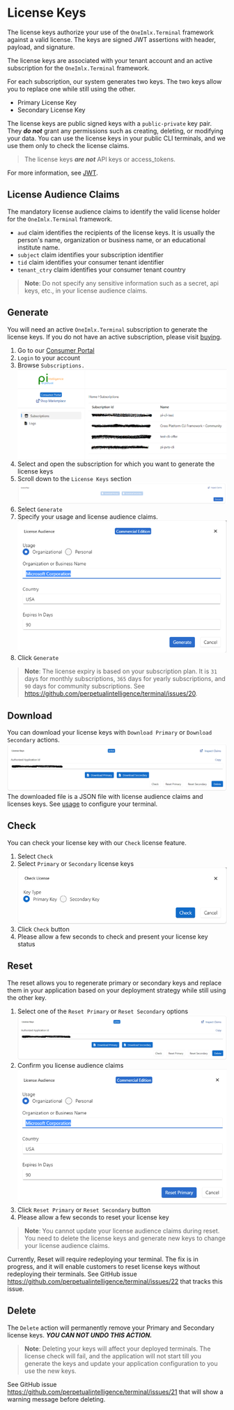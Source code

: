 # License Keys

The license keys authorize your use of the `OneImlx.Terminal` framework against a valid license. The keys are signed JWT assertions with header, payload, and signature. 

The license keys are associated with your tenant account and an active subscription for the `OneImlx.Terminal` framework.

For each subscription, our system generates two keys. The two keys allow you to replace one while still using the other.
- Primary License Key
- Secondary License Key

The license keys are public signed keys with a `public-private` key pair. They ***do not*** grant any permissions such as creating, deleting, or modifying your data. You can use the license keys in your public CLI terminals, and we use them only to check the license claims.

> The license keys ***are not*** API keys or access_tokens.

For more information, see [JWT](https://jwt.io/introduction).

## License Audience Claims
The mandatory license audience claims to identify the valid license holder for the `OneImlx.Terminal` framework.
- `aud` claim identifies the recipients of the license keys. It is usually the person's name, organization or business name, or an educational institute name.
- `subject` claim identifies your subscription identifier
- `tid` claim identifies your consumer tenant identifier
- `tenant_ctry` claim identifies your consumer tenant country

> **Note**: Do not specify any sensitive information such as a secret, api keys, etc., in your license audience claims.

## Generate
You will need an active `OneImlx.Terminal` subscription to generate the license keys. If you do not have an active subscription, please visit [buying](../../buying/intro.md).

1. Go to our [Consumer Portal](https://consumer.perpetualintelligence.com/)
2. `Login` to your account
3. Browse `Subscriptions.`
![Subscription](../../../images/terminal/licensing/subscriptions.png)
4. Select and open the subscription for which you want to generate the license keys
5. Scroll down to the `License Keys` section
![Generate License Keys](../../../images/terminal/licensing/generate.png)
6. Select `Generate`
7. Specify your usage and license audience claims. 
![Audience](../../../images/terminal/licensing/generate-audience.png)
8. Click `Generate` 

> **Note**: The license expiry is based on your subscription plan. It is `31` days for monthly subscriptions, `365` days for yearly subscriptions, and `90` days for community subscriptions. See https://github.com/perpetualintelligence/terminal/issues/20.

## Download
You can download your license keys with `Download Primary` or `Download Secondary` actions.
![Download License Keys](../../../images/terminal/licensing/licensekeys.png)
The downloaded file is a JSON file with license audience claims and licenses keys. See [usage](usage.md) to configure your terminal.

## Check
You can check your license key with our `Check` license feature.
1. Select `Check`
2. Select `Primary` or `Secondary` license keys
![Check](../../../images/terminal/licensing/check-license.png)
3. Click `Check` button
4. Please allow a few seconds to check and present your license key status

## Reset
The reset allows you to regenerate primary or secondary keys and replace them in your application based on your deployment strategy while still using the other key.
1. Select one of the `Reset Primary` or `Reset Secondary` options
![Reset Options](../../../images/terminal/licensing/licensekeys.png)
2. Confirm you license audience claims
![Reset License](../../../images/terminal/licensing/reset-license.png)
3. Click `Reset Primary` or `Reset Secondary` button
4. Please allow a few seconds to reset your license key

> **Note**: You cannot update your license audience claims during reset. You need to delete the license keys and generate new keys to change your license audience claims.

Currently, Reset will require redeploying your terminal. The fix is in progress, and it will enable customers to reset license keys without redeploying their terminals. See GitHub issue https://github.com/perpetualintelligence/terminal/issues/22 that tracks this issue.

## Delete
The `Delete` action will permanently remove your Primary and Secondary license keys. ***YOU CAN NOT UNDO THIS ACTION.***

> **Note**: Deleting your keys will affect your deployed terminals. The license check will fail, and the application will not start till you generate the keys and update your application configuration to you use the new keys.

See GitHub issue https://github.com/perpetualintelligence/terminal/issues/21 that will show a warning message before deleting.




